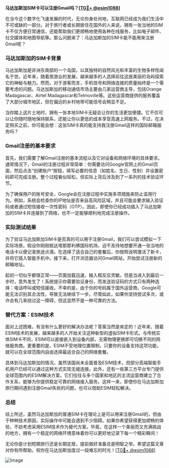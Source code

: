 **马达加斯加SIM卡可以注册Gmail吗？[[TG💪+ @esim1088](https://t.me/s/esim1088)]**

在当今这个数字化飞速发展的时代，无论你身处何地，互联网已经成为我们生活中不可或缺的一部分。对于旅行者或长期居住在国外的人来说，拥有一张当地的SIM卡不仅方便日常通信，还能帮助我们更顺畅地使用各种在线服务，比如电子邮件、社交媒体和地图导航等。那么问题来了：马达加斯加的SIM卡能不能用来注册Gmail呢？

### 马达加斯加的SIM卡背景

马达加斯加是非洲东南部的一个岛国，以其独特的自然风光和丰富的生物多样性闻名于世。近年来，随着旅游业的发展，越来越多的人选择前往这座美丽的岛屿探索它的神秘与魅力。然而，对于游客而言，手机信号和网络连接的质量始终是一个需要考虑的问题。马达加斯加的移动通信市场主要由几家运营商主导，包括Orange Madagascar、Airtel Madagascar和Telmoville等。这些运营商提供的服务覆盖了大部分城市地区，但在偏远的乡村地带可能信号会稍显不足。

当你踏上这片土地时，拥有一张本地SIM卡无疑会让你的生活更加便捷。它不仅可以让你随时随地保持联系，还能让你以更低的成本享受高速上网服务。不过，在决定购买之前，你可能会想：这张SIM卡真的能支持我注册Gmail这样的国际邮箱服务吗？

### Gmail注册的基本要求

首先，我们需要了解Gmail注册的基本流程以及它对设备和网络环境的具体要求。通常情况下，Gmail的注册过程非常简单：你需要访问Google官网上的Gmail页面，然后点击“创建账户”按钮，填写必要的信息（如姓名、生日、性别）并设置密码即可完成注册。整个过程看似轻松，但实际上背后涉及到了一系列的技术验证环节。

为了确保用户的账号安全，Google会在注册过程中实施多项措施来防止滥用行为。例如，系统会检查你的IP地址是否来自高风险区域，并且可能会要求输入验证码或者通过短信接收一次性密码（OTP）。因此，即使你已经成功插入了马达加斯加的SIM卡并连接到了网络，也不一定能够顺利地完成注册操作。

### 实际测试结果

为了验证马达加斯加SIM卡是否真的可以用于注册Gmail，我们可以尝试模拟一下实际场景。假设你刚刚抵达塔那那利佛国际机场，迫不及待地想要开通一张当地的电话卡以便记录旅途点滴。在选择了适合自己的套餐后，你按照说明激活了新卡，并将它插入智能手机中。接下来，打开浏览器访问Gmail网站，开始尝试注册新的邮箱地址。

起初一切似乎都很正常——页面加载迅速，输入框反应灵敏。但是当进入到最后一步时，意外发生了！系统提示你需要验证身份，而发送验证码的方式只有两种选择：电话呼叫或短信接收。不幸的是，由于你的号码属于国外运营商，Google可能无法识别其合法性，导致无法继续下一步。尽管如此，如果你坚持尝试多次，或许会有几率绕过这一障碍，但这显然不是一种可靠的方法。

### 替代方案：ESIM技术

面对上述困难，有没有什么更好的解决办法呢？答案当然是肯定的！近年来，随着ESIM技术的发展，越来越多的人开始关注这种新型的虚拟SIM卡形式。与传统实体SIM卡不同，ESIM可以直接嵌入到设备内部，无需物理更换即可切换不同的网络服务商。更重要的是，ESIM不受地理位置限制，只要你的设备支持这项功能，就可以在全球范围内自由选择最适合自己的网络套餐。

具体到马达加斯加的情况，虽然该国尚未全面普及ESIM技术，但部分高端智能手机用户已经可以通过这种方式实现无缝连接。此外，还有一些第三方平台专门提供全球范围内的ESIM解决方案，它们往往与多个国家和地区的主流运营商建立了合作关系，能够为你提供稳定可靠的网络接入服务。这样一来，即使你在马达加斯加旅行期间遇到注册Gmail失败的问题，也可以借助ESIM轻松解决。

### 总结

综上所述，虽然马达加斯加的普通SIM卡在理论上是可以用来注册Gmail的，但由于种种技术原因，实际操作中可能会遇到不少阻碍。如果你希望获得更加顺畅的体验，不妨考虑采用ESIM技术作为替代方案。毕竟，在这样一个美丽而又充满挑战的地方，拥有一个稳定的网络环境意味着你可以更好地记录下每一个精彩瞬间！

无论你是计划短期旅行还是长期定居，提前做好准备总是明智之举。希望这篇文章对你有所帮助，祝你在马达加斯加度过一段难忘的时光！[[TG💪+ @esim1088](https://t.me/s/esim1088)] 

![Image](https://i.postimg.cc/4NQfJmqS/Snipaste-2025-05-13-00-14-12.png)